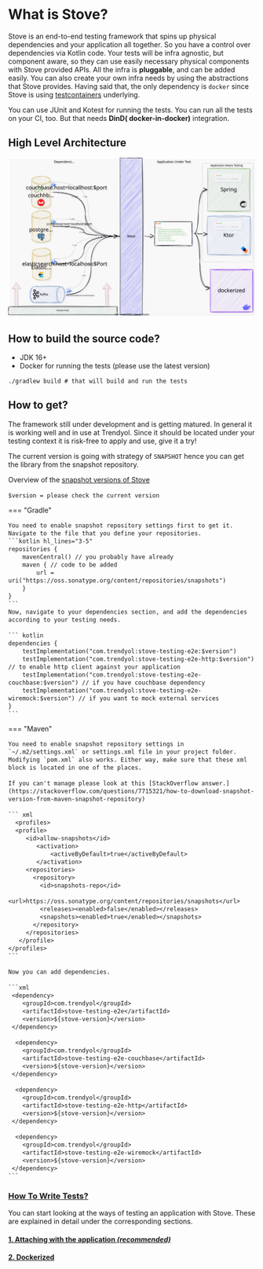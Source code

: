 # What is Stove?

Stove is an end-to-end testing framework that spins up physical dependencies and your application all together. So you
have a control over dependencies via Kotlin code. 
Your tests will be infra agnostic, but component aware, so they can use easily necessary physical components with Stove provided APIs. 
All the infra is **pluggable**, and can be added easily. You can also create your own infra needs by using the abstractions
that Stove provides.
Having said that, the only dependency is `docker` since Stove is
using [testcontainers](https://github.com/testcontainers/testcontainers-java) underlying.

You can use JUnit and Kotest for running the tests. You can run all the tests on your CI, too. But that needs **DinD(
docker-in-docker)** integration.

## High Level Architecture

![img](./assets/stove_architecture.svg)

## How to build the source code?

- JDK 16+
- Docker for running the tests (please use the latest version)

```shell
./gradlew build # that will build and run the tests
```

## How to get?

The framework still under development and is getting matured. In general it is working well and in use at Trendyol.
Since it should be located under your testing context it is risk-free to apply and use, give it a try!

The current version is going with strategy of `SNAPSHOT` hence you can get the library from the snapshot repository.

Overview of the [snapshot versions of Stove](https://oss.sonatype.org/#nexus-search;gav~com.trendyol~stove-*~~~)

`$version = please check the current version`

=== "Gradle"

    You need to enable snapshot repository settings first to get it. Navigate to the file that you define your repositories.
    ```kotlin hl_lines="3-5"
    repositories {
        mavenCentral() // you probably have already
        maven { // code to be added
            url = uri("https://oss.sonatype.org/content/repositories/snapshots")
        }
    }
    ```
    Now, navigate to your dependencies section, and add the dependencies according to your testing needs.

    ``` kotlin
    dependencies {
        testImplementation("com.trendyol:stove-testing-e2e:$version")
        testImplementation("com.trendyol:stove-testing-e2e-http:$version") // to enable http client against your application
        testImplementation("com.trendyol:stove-testing-e2e-couchbase:$version") // if you have couchbase dependency
        testImplementation("com.trendyol:stove-testing-e2e-wiremock:$version") // if you want to mock external services
    }
    ```

=== "Maven"
    
    You need to enable snapshot repository settings in `~/.m2/settings.xml` or settings.xml file in your project folder.
    Modifying `pom.xml` also works. Either way, make sure that these xml block is located in one of the places.

    If you can't manage please look at this [StackOverflow answer.](https://stackoverflow.com/questions/7715321/how-to-download-snapshot-version-from-maven-snapshot-repository)

    ``` xml
      <profiles>
      <profile>
         <id>allow-snapshots</id>
            <activation>
                <activeByDefault>true</activeByDefault>
            </activation>
         <repositories>
           <repository>
             <id>snapshots-repo</id>
             <url>https://oss.sonatype.org/content/repositories/snapshots</url>
             <releases><enabled>false</enabled></releases>
             <snapshots><enabled>true</enabled></snapshots>
           </repository>
         </repositories>
       </profile>
    </profiles>
    ```
    
    Now you can add dependencies.

    ```xml
     <dependency>
        <groupId>com.trendyol</groupId>
        <artifactId>stove-testing-e2e</artifactId>
        <version>${stove-version}</version>
     </dependency>

      <dependency>
        <groupId>com.trendyol</groupId>
        <artifactId>stove-testing-e2e-couchbase</artifactId>
        <version>${stove-version}</version>
     </dependency> 

      <dependency>
        <groupId>com.trendyol</groupId>
        <artifactId>stove-testing-e2e-http</artifactId>
        <version>${stove-version}</version>
     </dependency> 

      <dependency>
        <groupId>com.trendyol</groupId>
        <artifactId>stove-testing-e2e-wiremock</artifactId>
        <version>${stove-version}</version>
     </dependency> 
    ```

### [How To Write Tests?](./how-to-write-tests)

You can start looking at the ways of testing an application with Stove. These are explained in detail under the
corresponding sections.

#### [1. Attaching with the application _(recommended)_](./how-to-write-tests/Application-Aware)

#### [2. Dockerized](./how-to-write-tests/Dockerized)
